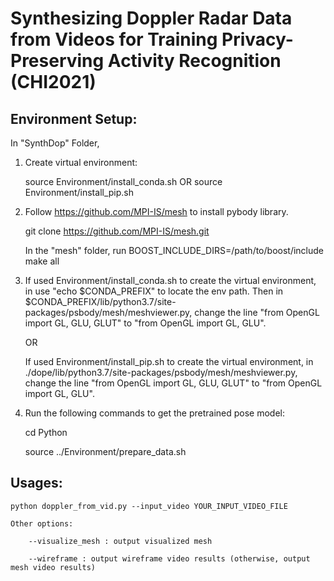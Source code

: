 # Synthesizing Doppler Radar Data from Videos for Training Privacy-Preserving Activity Recognition (CHI2021)

## Environment Setup: 

In "SynthDop" Folder,

1. Create virtual environment:

	source Environment/install_conda.sh OR source Environment/install_pip.sh

2. Follow https://github.com/MPI-IS/mesh to install pybody library. 
	
	git clone https://github.com/MPI-IS/mesh.git

	In the "mesh" folder, run BOOST_INCLUDE_DIRS=/path/to/boost/include make all

3. If used Environment/install_conda.sh to create the virtual environment, in use "echo $CONDA_PREFIX" to locate the env path. Then in $CONDA_PREFIX/lib/python3.7/site-packages/psbody/mesh/meshviewer.py, change the line "from OpenGL import GL, GLU, GLUT" to "from OpenGL import GL, GLU".

	OR

	If used Environment/install_pip.sh to create the virtual environment, in ./dope/lib/python3.7/site-packages/psbody/mesh/meshviewer.py, change the line "from OpenGL import GL, GLU, GLUT" to "from OpenGL import GL, GLU".

4. Run the following commands to get the pretrained pose model:
	
	cd Python

	source ../Environment/prepare_data.sh


## Usages:

	python doppler_from_vid.py --input_video YOUR_INPUT_VIDEO_FILE

	Other options:

		--visualize_mesh : output visualized mesh

		--wireframe : output wireframe video results (otherwise, output mesh video results)


 



